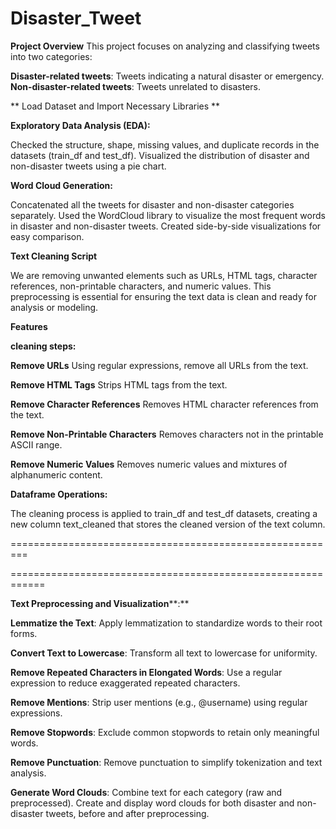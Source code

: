 # Disaster_Tweet

**Project Overview**
This project focuses on analyzing and classifying tweets into two categories:

**Disaster-related tweets**: Tweets indicating a natural disaster or emergency.
**Non-disaster-related tweets**: Tweets unrelated to disasters.

** Load Dataset and Import Necessary Libraries **

**Exploratory Data Analysis (EDA):**

Checked the structure, shape, missing values, and duplicate records in the datasets (train_df and test_df).
Visualized the distribution of disaster and non-disaster tweets using a pie chart.

**Word Cloud Generation:**

Concatenated all the tweets for disaster and non-disaster categories separately.
Used the WordCloud library to visualize the most frequent words in disaster and non-disaster tweets.
Created side-by-side visualizations for easy comparison.



**Text Cleaning Script**

We are removing unwanted elements such as URLs, HTML tags, character references, non-printable characters, and numeric values. This preprocessing is essential for ensuring the text data is clean and ready for analysis or modeling.

**Features**

**cleaning steps:**

**Remove URLs**
Using regular expressions, remove all URLs from the text.

**Remove HTML Tags** 
Strips HTML tags from the text.

**Remove Character References**
Removes HTML character references from the text.

**Remove Non-Printable Characters**
Removes characters not in the printable ASCII range.

**Remove Numeric Values**
Removes numeric values and mixtures of alphanumeric content.

**Dataframe Operations:**

The cleaning process is applied to train_df and test_df datasets, creating a new column text_cleaned that stores the cleaned version of the text column.

=========================================================



============================================================


**Text Preprocessing and Visualization****:**


**Lemmatize the Text**:
Apply lemmatization to standardize words to their root forms.

**Convert Text to Lowercase**:
Transform all text to lowercase for uniformity.

**Remove Repeated Characters in Elongated Words**:
Use a regular expression to reduce exaggerated repeated characters.

**Remove Mentions**:
Strip user mentions (e.g., @username) using regular expressions.

**Remove Stopwords**:
Exclude common stopwords to retain only meaningful words.

**Remove Punctuation**:
Remove punctuation to simplify tokenization and text analysis.

**Generate Word Clouds**:
Combine text for each category (raw and preprocessed).
Create and display word clouds for both disaster and non-disaster tweets, before and after preprocessing.





